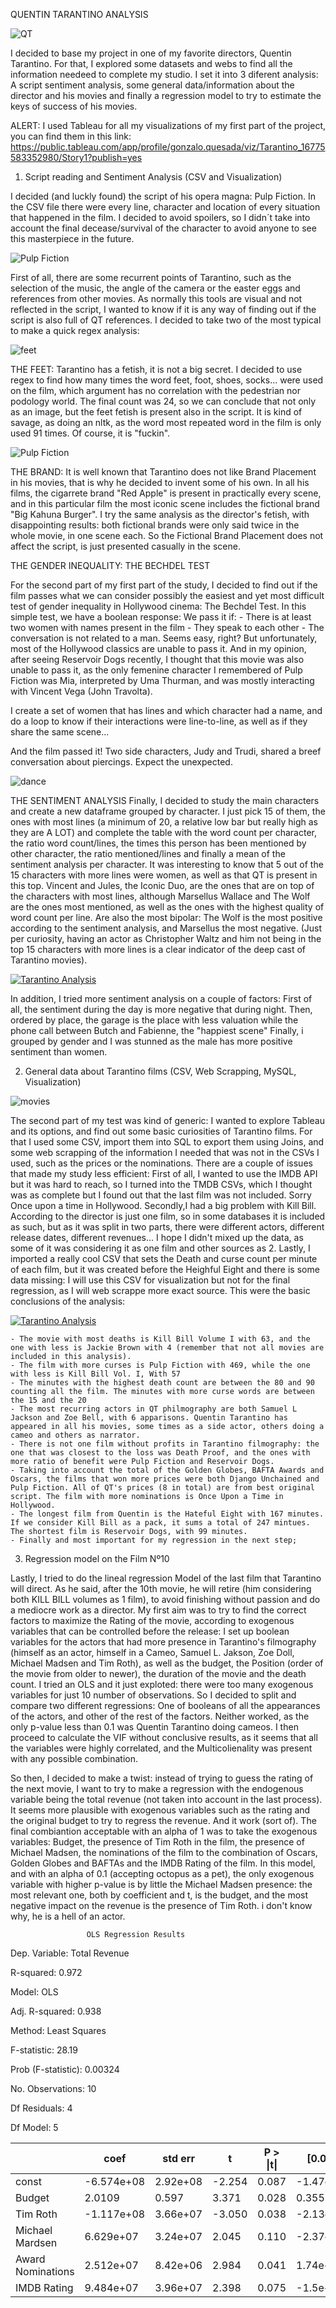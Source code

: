 QUENTIN TARANTINO ANALYSIS

![QT](./Images/tarantino.jpeg)

I decided to base my project in one of my favorite directors, Quentin Tarantino. For that, I explored some datasets and webs to find all the information needeed to complete my studio. I set it into 3 diferent analysis: A script sentiment analysis, some general data/information about the director and his movies and finally a regression model to try to estimate the keys of success of his movies. 

ALERT: I used Tableau for all my visualizations of my first part of the project, you can find them in this link: https://public.tableau.com/app/profile/gonzalo.quesada/viz/Tarantino_16775583352980/Story1?publish=yes



1. Script reading and Sentiment Analysis (CSV and Visualization)
    
I decided (and luckly found) the script of his opera magna: Pulp Fiction. In the CSV file there were every line, character and location of every situation that happened in the film. I decided to avoid spoilers, so I didn´t take into account the final decease/survival of the character to avoid anyone to see this masterpiece in the future. 

![Pulp Fiction](./Images/vegajules.jpeg)


First of all, there are some recurrent points of Tarantino, such as the selection of the music, the angle of the camera or the easter eggs and references from other movies. As normally this tools are visual and not reflected in the script, I wanted to know if it is any way of finding out if the script is also full of QT references. I decided to take two of the most typical to make a quick regex analysis: 

![feet](./Images/feet.jpeg)

THE FEET: Tarantino has a fetish, it is not a big secret. I decided to use regex to find how many times the word feet, foot, shoes, socks... were used on the film, which argument has no correlation with the pedestrian nor podology world. The final count was 24, so we can conclude that not only as an image, but the feet fetish is present also in the script. It is kind of savage, as doing an nltk, as the word most repeated word in the film is only used 91 times. Of course, it is "fuckin". 

![Pulp Fiction](./pulp_fiction_wordcloud.png)


THE BRAND: It is well known that Tarantino does not like Brand Placement in his movies, that is why he decided to invent some of his own. In all his films, the cigarrete brand "Red Apple" is present in practically every scene, and in this particular film the most iconic scene includes the fictional brand "Big Kahuna Burger". I try the same analysis as the director's fetish, with disappointing results: both fictional brands were only said twice in the whole movie, in one scene each. So the Fictional Brand Placement does not affect the script, is just presented casually in the scene. 

THE GENDER INEQUALITY: THE BECHDEL TEST

For the second part of my first part of the study, I decided to find out if the film passes what we can consider possibly the easiest and yet most difficult test of gender inequality in Hollywood cinema: The Bechdel Test. In this simple test, we have a boolean response: We pass it if: 
    - There is at least two women with names present in the film
    - They speak to each other
    - The conversation is not related to a man.
Seems easy, right? But unfortunately, most of the Hollywood classics are unable to pass it. And in my opinion, after seeing Reservoir Dogs recently, I thought that this movie was also unable to pass it, as the only femenine character I remembered of Pulp Fiction was Mia, interpreted by Uma Thurman, and was mostly interacting with Vincent Vega (John Travolta). 

I create a set of women that has lines and which character had a name, and do a loop to know if their interactions were line-to-line, as well as if they share the same scene...

And the film passed it! Two side characters, Judy and Trudi, shared a breef conversation about piercings. Expect the unexpected.

![dance](./Images/dance.jpeg)

THE SENTIMENT ANALYSIS
Finally, I decided to study the main characters and create a new dataframe grouped by character. I just pick 15 of them, the ones with most lines (a minimum of 20, a relative low bar but really high as they are A LOT) and complete the table with the word count per character, the ratio word count/lines, the times this person has been mentioned by other character, the ratio mentioned/lines and finally a mean of the sentiment analysis per character. It was interesting to know that 5 out of the 15 characters with more lines were women, as well as that QT is present in this top. Vincent and Jules, the Iconic Duo, are the ones that are on top of the characters with most lines, although Marsellus Wallace and The Wolf are the ones most mentioned, as well as the ones with the highest quality of word count per line. Are also the most bipolar: The Wolf is the most positive according to the sentiment analysis, and Marsellus the most negative. (Just per curiosity, having an actor as Christopher Waltz and him not being in the top 15 characters with more lines is a clear indicator of the deep cast of Tarantino movies).

<div class='tableauPlaceholder' id='viz1682092254096' style='position: relative'><noscript><a href='#'><img alt='Tarantino Analysis ' src='https:&#47;&#47;public.tableau.com&#47;static&#47;images&#47;Ta&#47;Tarantino_16775583352980&#47;Story1&#47;1_rss.png' style='border: none' /></a></noscript><object class='tableauViz'  style='display:none;'><param name='host_url' value='https%3A%2F%2Fpublic.tableau.com%2F' /> <param name='embed_code_version' value='3' /> <param name='site_root' value='' /><param name='name' value='Tarantino_16775583352980&#47;Story1' /><param name='tabs' value='no' /><param name='toolbar' value='yes' /><param name='static_image' value='https:&#47;&#47;public.tableau.com&#47;static&#47;images&#47;Ta&#47;Tarantino_16775583352980&#47;Story1&#47;1.png' /> <param name='animate_transition' value='yes' /><param name='display_static_image' value='yes' /><param name='display_spinner' value='yes' /><param name='display_overlay' value='yes' /><param name='display_count' value='yes' /><param name='language' value='es-ES' /><param name='filter' value='publish=yes' /></object></div>                <script type='text/javascript'>                    var divElement = document.getElementById('viz1682092254096');                    var vizElement = divElement.getElementsByTagName('object')[0];                    vizElement.style.width='1016px';vizElement.style.height='991px';                    var scriptElement = document.createElement('script');                    scriptElement.src = 'https://public.tableau.com/javascripts/api/viz_v1.js';                    vizElement.parentNode.insertBefore(scriptElement, vizElement);                </script>

In addition, I tried more sentiment analysis on a couple of factors: 
First of all, the sentiment during the day is more negative that during night. 
Then, ordered by place, the garage is the place with less valuation while the phone call between Butch and Fabienne, the "happiest scene"
Finally, i grouped by gender and I was stunned as the male has more positive sentiment than women. 

2. General data about Tarantino films (CSV, Web Scrapping, MySQL, Visualization)

![movies](./Images/movies.jpeg)

The second part of my test was kind of generic: I wanted to explore Tableau and its options, and find out some basic curiosities of Tarantino films. For that I used some CSV, import them into SQL to export them using Joins, and some web scrapping of the information I needed that was not in the CSVs I used, such as the prices or the nominations. There are a couple of issues that made my study less efficient: First of all, I wanted to use the IMDB API but it was hard to reach, so I turned into the TMDB CSVs, which I thought was as complete but I found out that the last film was not included. Sorry Once upon a time in Hollywood. Secondly,I had a big problem with Kill Bill. According to the director is just one film, so in some databases it is included as such, but as it was split in two parts, there were different actors, different release dates, different revenues... I hope I didn't mixed up the data, as some of it was considering it as one film and other sources as 2. Lastly, I imported a really cool CSV that sets the Death and curse count per minute of each film, but it was created before the Heighful Eight and there is some data missing: I will use this CSV for visualization but not for the final regression, as I will web scrappe more exact source. This were the basic conclusions of the analysis: 

<div class='tableauPlaceholder' id='viz1682092352131' style='position: relative'><noscript><a href='#'><img alt='Tarantino Analysis ' src='https:&#47;&#47;public.tableau.com&#47;static&#47;images&#47;46&#47;467Z3CT37&#47;1_rss.png' style='border: none' /></a></noscript><object class='tableauViz'  style='display:none;'><param name='host_url' value='https%3A%2F%2Fpublic.tableau.com%2F' /> <param name='embed_code_version' value='3' /> <param name='path' value='shared&#47;467Z3CT37' /> <param name='toolbar' value='yes' /><param name='static_image' value='https:&#47;&#47;public.tableau.com&#47;static&#47;images&#47;46&#47;467Z3CT37&#47;1.png' /> <param name='animate_transition' value='yes' /><param name='display_static_image' value='yes' /><param name='display_spinner' value='yes' /><param name='display_overlay' value='yes' /><param name='display_count' value='yes' /><param name='language' value='es-ES' /><param name='filter' value='publish=yes' /></object></div>                <script type='text/javascript'>                    var divElement = document.getElementById('viz1682092352131');                    var vizElement = divElement.getElementsByTagName('object')[0];                    vizElement.style.width='1016px';vizElement.style.height='991px';                    var scriptElement = document.createElement('script');                    scriptElement.src = 'https://public.tableau.com/javascripts/api/viz_v1.js';                    vizElement.parentNode.insertBefore(scriptElement, vizElement);                </script>


    - The movie with most deaths is Kill Bill Volume I with 63, and the one with less is Jackie Brown with 4 (remember that not all movies are included in this analysis). 
    - The film with more curses is Pulp Fiction with 469, while the one with less is Kill Bill Vol. I, With 57
    - The minutes with the highest death count are between the 80 and 90 counting all the film. The minutes with more curse words are between the 15 and the 20
    - The most recurring actors in QT philmography are both Samuel L Jackson and Zoe Bell, with 6 apparisons. Quentin Tarantino has appeared in all his movies, some times as a side actor, others doing a cameo and others as narrator. 
    - There is not one film without profits in Tarantino filmography: the one that was closest to the loss was Death Proof, and the ones with more ratio of benefit were Pulp Fiction and Reservoir Dogs. 
    - Taking into account the total of the Golden Globes, BAFTA Awards and Oscars, the films that won more prices were both Django Unchained and Pulp Fiction. All of QT's prices (8 in total) are from best original script. The film with more nominations is Once Upon a Time in Hollywood. 
    - The longest film from Quentin is the Hateful Eight with 167 minutes. If we consider Kill Bill as a pack, it sums a total of 247 mintues. The shortest film is Reservoir Dogs, with 99 minutes. 
    - Finally and most important for my regression in the next step; 

3. Regression model on the Film Nº10

Lastly, I tried to do the lineal regression Model of the last film that Tarantino will direct. As he said, after the 10th movie, he will retire (him considering both KILL BILL volumes as 1 film), to avoid finishing without passion and do a mediocre work as a director. My first aim was to try to find the correct factors to maximize the Rating of the movie, according to exogenous variables that can be controlled before the release: I set up boolean variables for the actors that had more presence in Tarantino's filmography (himself as an actor, himself in a Cameo, Samuel L. Jakson, Zoe Doll, Michael Madsen and Tim Roth), as well as the budget, the Position (order of the movie from older to newer), the duration of the movie and the death count. I tried an OLS and it just exploted: there were too many exogenous variables for just 10 number of observations. So I decided to split and compare two different regressions: One of booleans of all the appearances of the actors, and other of the rest of the factors. Neither worked, as the only p-value less than 0.1 was Quentin Tarantino doing cameos. I then proceed to calculate the VIF without conclusive results, as it seems that all the variables were highly correlated, and the Multicolienality was present with any possible combination. 

So then, I decided to make a twist: instead of trying to guess the rating of the next movie, I want to try to make a regression with the endogenous variable being the total revenue (not taken into account in the last process). It seems more plausible with exogenous variables such as the rating and the original budget to try to regress the revenue. And it work (sort of). The final combiantion acceptable with an alpha of 1 was to take the exogenous variables: Budget, the presence of Tim Roth in the film, the presence of Michael Madsen, the nominations of the film to the combination of Oscars, Golden Globes and BAFTAs and the IMDB Rating of the film. In this model, and with an alpha of 0.1 (accepting octopus as a pet), the only exogenous variable with higher p-value is by little the Michael Madsen presence: the most relevant one, both by coefficient and t, is the budget, and the most negative impact on the revenue is the presence of Tim Roth. i don't know why, he is a hell of an actor. 


                     OLS Regression Results                            


Dep. Variable: Total Revenue

R-squared: 0.972

Model: OLS   

Adj. R-squared: 0.938

Method: Least Squares   

F-statistic: 28.19

Prob (F-statistic):    0.00324

No. Observations: 10

Df Residuals: 4

Df Model: 5


|             | coef        | std err     | t         | P > \|t\|   | [0.025    | 0.975]    |
|-------------|-------------|-------------|-----------|-------------|-----------|-----------|
| const       | -6.574e+08  | 2.92e+08    | -2.254    | 0.087       | -1.47e+09 | 1.52e+08  |
| Budget          | 2.0109      | 0.597       | 3.371     | 0.028       | 0.355     | 3.667     |
| Tim Roth | -1.117e+08 | 3.66e+07    | -3.050    | 0.038       | -2.13e+08 | -1e+07    |
| Michael Mardsen         | 6.629e+07   | 3.24e+07    | 2.045     | 0.110       | -2.37e+07 | 1.56e+08  |
| Award Nominations          | 2.512e+07   | 8.42e+06    | 2.984     | 0.041       | 1.74e+06  | 4.85e+07  |
| IMDB Rating          | 9.484e+07   | 3.96e+07    | 2.398     | 0.075       | -1.5e+07  | 2.05e+08  |

